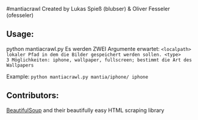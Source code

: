 #mantiacrawl
Created by Lukas Spieß (blubser) & Oliver Fesseler (ofesseler)

## Usage:
python mantiacrawl.py <localpath> <type>
Es werden ZWEI Argumente erwartet:
`
<localpath>      lokaler Pfad in dem die Bilder gespeichert werden sollen.
<type>           3 Möglichkeiten: iphone, wallpaper, fullscreen; bestimmt die Art des Wallpapers
`

Example: 
`
python mantiacrawl.py mantia/iphone/ iphone
`

## Contributors:
[BeautifulSoup](http://www.crummy.com/software/BeautifulSoup/) and their beautifully easy HTML scraping library